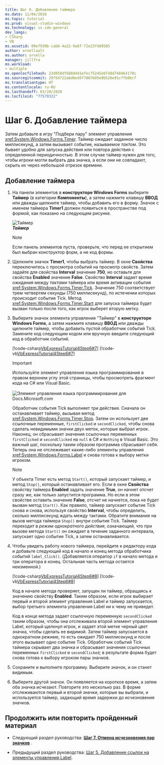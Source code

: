 ```yaml
---
title: Шаг 6. Добавление таймера
ms.date: 11/04/2016
ms.topic: tutorial
ms.prod: visual-studio-windows
ms.technology: vs-ide-general
dev_langs:
- CSharp
- VB
ms.assetid: 09e7930b-cab6-4a22-9a6f-72e23f489585
author: ornellaalt
ms.author: ornella
manager: jillfra
ms.workload:
- multiple
ms.openlocfilehash: 23d050df688d4d1efec75245e6f48d748464170c
ms.sourcegitcommit: 2975d722a6d6e45f7887b05e9b526e91cffb0bcf
ms.translationtype: HT
ms.contentlocale: ru-RU
ms.lasthandoff: 03/20/2020
ms.locfileid: "77579322"
---
```

# <a name="step-6-add-a-timer"></a>Шаг 6. Добавление таймера
Затем добавьте в игру "Подбери пару" элемент управления <xref:System.Windows.Forms.Timer>. Таймер ожидает заданное число миллисекунд, а затем вызывает событие, называемое *тактом*. Это бывает удобно для запуска действия или повтора действия с определенной периодичностью. В этом случае таймер нужен для того, чтобы игроки могли выбрать два значка, а если они не совпадают, скрыть их через небольшой отрезок времени.

## <a name="to-add-a-timer"></a>Добавление таймера

1. На панели элементов в **конструкторе Windows Forms** выберите **Таймер** (в категории **Компоненты**), а затем нажмите клавишу **ВВОД** или дважды щелкните таймер, чтобы добавить его в форму. Значок с именем таймера **Timer1** должен появиться в пространстве под формой, как показано на следующем рисунке.

     ![Таймер](../ide/media/express_timer.png)<br/>
***Таймер***

    > [!NOTE]
    > Если панель элементов пуста, проверьте, что перед ее открытием был выбран конструктор форм, а не код формы.

2. Щелкните значок **Timer1**, чтобы выбрать таймер. В окне **Свойства** переключитесь с просмотра событий на просмотр свойств. Затем задайте для свойства **Interval** значение **750**, но оставьте для свойства **Enabled** значение **False**. Свойство **Interval** задает время ожидания между *тактами* таймера или время активации события <xref:System.Windows.Forms.Timer.Tick>. Значение 750 соответствует трем четвертям секунды (750 миллисекунд), по истечении которых происходит событие Tick. Метод <xref:System.Windows.Forms.Timer.Start> для запуска таймера будет вызван только после того, как игрок выберет вторую метку.

3. Выберите значок элемента управления "Таймер" в **конструкторе Windows Forms**, а затем нажмите клавишу **ВВОД** или дважды щелкните таймер, чтобы добавить пустой обработчик событий Tick. Замените код следующим кодом или вручную введите следующий код в обработчик событий.

     [!code-csharp[VbExpressTutorial4Step6#7](../ide/codesnippet/CSharp/step-6-add-a-timer_1.cs)]
     [!code-vb[VbExpressTutorial4Step6#7](../ide/codesnippet/VisualBasic/step-6-add-a-timer_1.vb)]

      > [!IMPORTANT]
      > Используйте элемент управления языка программирования в правом верхнем углу этой страницы, чтобы просмотреть фрагмент кода на C# или Visual Basic.<br><br>![Элемент управления языка программирования для Docs.Microsoft.com](../ide/media/docs-programming-language-control.png)

     Обработчик события Tick выполняет три действия. Сначала он останавливает таймер, вызывая метод <xref:System.Windows.Forms.Timer.Stop>. Затем он использует две ссылочные переменные, `firstClicked` и `secondClicked`, чтобы снова сделать невидимыми значки двух меток, которые выбрал игрок. Наконец, он сбрасывает значения ссылочных переменных `firstClicked` и `secondClicked` на `null` в C# и `Nothing` в Visual Basic. Это важный шаг, поскольку таким образом программа сбрасывает себя. Теперь она не отслеживает какие-либо элементы управления <xref:System.Windows.Forms.Label> и снова готова к выбору метки игроком.

    > [!NOTE]
    > У объекта Timer есть метод `Start()`, который запускает таймер, и метод `Stop()`, который останавливает его. Если в окне **Свойства** свойству таймера **Enabled** задать значение **True**, он начнет отсчет сразу же, как только запустится программа. Но если в этом свойстве оставить значение **False**, отсчет не начнется, пока не будет вызван метод `Start()`. Как правило, таймер запускает событие Tick снова и снова, используя свойство **Interval**, чтобы определить, сколько миллисекунд ждать между тактами. Обратите внимание на вызов метода таймера `Stop()` внутри события Tick. Таймер переходит в *режим однократного действия*, означающий, что при вызове метода `Start()` он ожидает в течение заданного интервала, запускает одно событие Tick, а затем останавливается.

4. Чтобы увидеть работу нового таймера, перейдите к редактору кода и добавьте следующий код в начало и конец метода обработчика событий `label_Click()`. (Добавляется оператор `if` в начало метода и три оператора в конец. Остальная часть метода остается неизменной.)

     [!code-csharp[VbExpressTutorial4Step6#8](../ide/codesnippet/CSharp/step-6-add-a-timer_2.cs)]
     [!code-vb[VbExpressTutorial4Step6#8](../ide/codesnippet/VisualBasic/step-6-add-a-timer_2.vb)]

     Код в начале метода проверяет, запущен ли таймер, обращаясь к значению свойству **Enabled**. Таким образом, если игрок выбирает первый и второй элемент управления Label и таймер запускается, выбор третьего элемента управления Label ни к чему не приведет.

     Код в конце метода задает ссылочную переменную `secondClicked` таким образом, чтобы она отслеживала второй элемент управления Label, который щелкнул игрок, и задает этой метке черный цвет значка, чтобы сделать ее видимой. Затем таймер запускается в однократном режиме, то есть ожидает 750 миллисекунд и после этого вызывает одно событие Tick. Обработчик событий Tick таймера скрывает два значка и сбрасывает значения ссылочных переменных `firstClicked` и `secondClicked`; в результате форма будет снова готова к выбору игроком пары значков.

5. Сохраните и выполните программу. Выберите значок, и он станет видимым.

6. Выберите другой значок. Он появляется на короткое время, а затем оба значка исчезают. Повторите это несколько раз. В форме отслеживаются первый и второй значки, которые вы выбрали, и используется таймер, задающий время задержки до исчезновения значков.

## <a name="to-continue-or-review"></a>Продолжить или повторить пройденный материал

- Следующий раздел руководства: **[Шаг 7. Отмена исчезновения пар значков](../ide/step-7-keep-pairs-visible.md)** .

- Предыдущий раздел руководства: [Шаг 5. Добавление ссылок на элементы управления Label](../ide/step-5-add-label-references.md).
